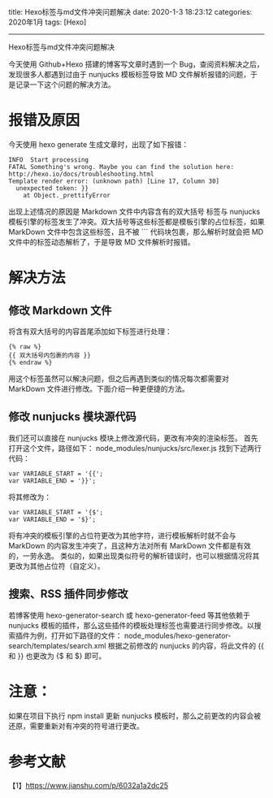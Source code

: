 title: Hexo标签与md文件冲突问题解决
date: 2020-1-3 18:23:12
categories: 2020年1月
tags: [Hexo]

---

Hexo标签与md文件冲突问题解决

<!-- more -->

今天使用 Github+Hexo 搭建的博客写文章时遇到一个 Bug，查阅资料解决之后，发现很多人都遇到过由于 nunjucks 模板标签导致 MD 文件解析报错的问题，于是记录一下这个问题的解决方法。

# 报错及原因
  今天使用 hexo generate 生成文章时，出现了如下报错：

    INFO  Start processing
    FATAL Something's wrong. Maybe you can find the solution here: http://hexo.io/docs/troubleshooting.html
    Template render error: (unknown path) [Line 17, Column 30]
      unexpected token: }}
        at Object._prettifyError

出现上述情况的原因是 Markdown 文件中内容含有的双大括号 标签与 nunjucks 模板引擎的标签发生了冲突。双大括号等这些标签都是模板引擎的占位标签，如果 MarkDown 文件中包含这些标签，且不被 ``` 代码块包裹，那么解析时就会把 MD 文件中的标签动态解析了，于是导致 MD 文件解析时报错。

# 解决方法
## 修改 Markdown 文件
将含有双大括号的内容首尾添加如下标签进行处理：

    {% raw %}
    {{ 双大括号内包裹的内容 }}
    {% endraw %}
用这个标签虽然可以解决问题，但之后再遇到类似的情况每次都需要对 MarkDown 文件进行修改。下面介绍一种更便捷的方法。

## 修改 nunjucks 模块源代码
我们还可以直接在 nunjucks 模块上修改源代码，更改有冲突的渲染标签。
首先打开这个文件，路径如下：
    node_modules/nunjucks/src/lexer.js
找到下述两行代码：

    var VARIABLE_START = '{{';
    var VARIABLE_END = '}}';
将其修改为：

    var VARIABLE_START = '{$';
    var VARIABLE_END = '$}';
将有冲突的模板引擎的占位符更改为其他字符，进行模板解析时就不会与 MarkDown 的内容发生冲突了，且这种方法对所有 MarkDown 文件都是有效的，一劳永逸。
类似的，如果出现类似符号的解析错误时，也可以根据情况将其更改为其他占位符（自定义）。

## 搜索、RSS 插件同步修改

若博客使用 hexo-generator-search 或 hexo-generator-feed 等其他依赖于 nunjucks 模板的插件，那么这些插件的模板处理标签也需要进行同步修改。以搜索插件为例，打开如下路径的文件：
node_modules/hexo-generator-search/templates/search.xml
根据之前修改的 nunjucks 的内容，将此文件的 {{ 和 }} 也更改为 {$ 和 $} 即可。

# 注意：
如果在项目下执行 npm install 更新 nunjucks 模板时，那么之前更改的内容会被还原，需要重新对有冲突的符号进行更改。

# 参考文献
【1】https://www.jianshu.com/p/6032a1a2dc25
